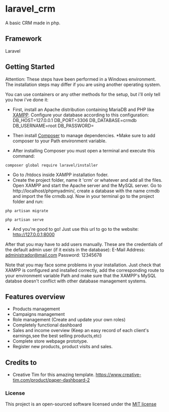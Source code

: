 # laravel_crm

A basic CRM made in php.

## Framework

Laravel

## Getting Started

Attention: These steps have been performed in a Windows environment. The installation steps may differ if you are using another operating system.

You can use containers or any other methods for the setup, but i'll only tell you how i've done it:

- First, install an Apache distribution containing MariaDB and PHP like [XAMPP](https://www.apachefriends.org/). Configure your database according to this configuration:
DB_HOST=127.0.0.1
DB_PORT=3306
DB_DATABASE=crmdb
DB_USERNAME=root
DB_PASSWORD=
 
- Then install [Composer](https://getcomposer.org/) to manage dependencies. *Make sure to add composer to your Path environment variable.
- After installing Composer you must open a terminal and execute this command:

```
composer global require laravel/installer
```
- Go to /htdocs inside XAMPP installation foder. 
- Create the project folder, name it 'crm' or whatever and add all the files. Open XAMPP and start the Apache server and the MySQL server. Go to http://localhost/phpmyadmin/, create a database with the name crmdb and import the file crmdb.sql. Now in your terminal go to the project folder and run:
```
php artisan migrate
```
```
php artisan serve
```
- And you're good to go! Just use this url to go to the website:
http://127.0.0.1:8000

After that you may have to add users manually. 
These are the credentials of the default admin user (if it exists in the database): 
E-Mail Address: administrador@mail.com
Password: 12345678

Note that you may face some problems in your installation. Just check that XAMPP is configured and installed correctly, add the corresponding route to your environment variable Path and make sure that the XAMPP's MySQL databse doesn't conflict with other  database management systems.

## Features overview

- Products management
- Campaigns management
- Role management (Create and update your own roles)
- Completely functional dashboard
- Sales and income overview (Keep an easy record of each client's earnings,see the best selling products,etc)
- Complete store webpage prototype.
- Register new products, product visits and sales.

## Credits to

- Creative Tim for this amazing template. https://www.creative-tim.com/product/paper-dashboard-2

### License

This project is an open-sourced software licensed under the [MIT license](http://opensource.org/licenses/MIT)



